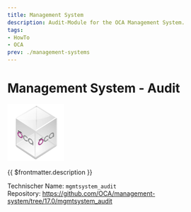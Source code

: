 ```yaml
---
title: Management System
description: Audit-Module for the OCA Management System.
tags:
- HowTo
- OCA
prev: ./management-systems
---
```

# Management System - Audit
![icon_oca_app](attachments/icon_oca_app.png)

{{ $frontmatter.description }}

Technischer Name: `mgmtsystem_audit`\
Repository: <https://github.com/OCA/management-system/tree/17.0/mgmtsystem_audit>
